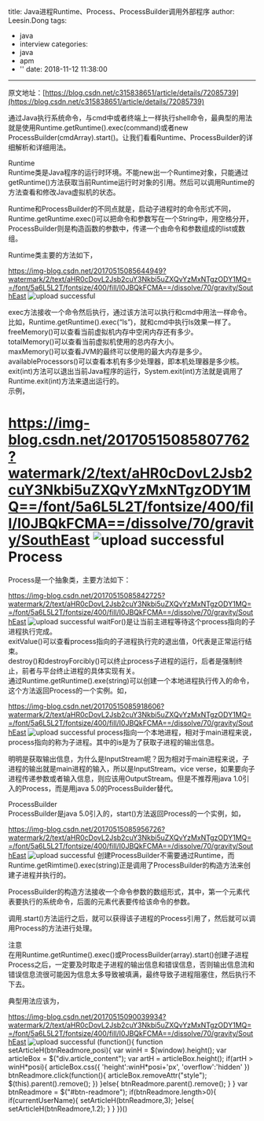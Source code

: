 title: Java进程Runtime、Process、ProcessBuilder调用外部程序
author: Leesin.Dong
tags:
  - java
  - interview
categories:
  - java
  - apm
  - ''
date: 2018-11-12 11:38:00
---
原文地址：[https://blog.csdn.net/c315838651/article/details/72085739](https://blog.csdn.net/c315838651/article/details/72085739)

通过Java执行系统命令，与cmd中或者终端上一样执行shell命令，最典型的用法就是使用Runtime.getRuntime().exec(command)或者new ProcessBuilder(cmdArray).start()。让我们看看Runtime、ProcessBuilder的详细解析和详细用法。

Runtime  
Runtime类是Java程序的运行时环境。不能new出一个Runtime对象，只能通过getRuntime()方法获取当前Runtime运行时对象的引用。然后可以调用Runtime的方法查看和修改Java虚拟机的状态。

Runtime和ProcessBuilder的不同点就是，启动子进程时的命令形式不同，Runtime.getRuntime.exec()可以把命令和参数写在一个String中，用空格分开，ProcessBuilder则是构造函数的参数中，传递一个由命令和参数组成的list或数组。

Runtime类主要的方法如下，

https://img-blog.csdn.net/20170515085644949?watermark/2/text/aHR0cDovL2Jsb2cuY3Nkbi5uZXQvYzMxNTgzODY1MQ==/font/5a6L5L2T/fontsize/400/fill/I0JBQkFCMA==/dissolve/70/gravity/SouthEast
![upload successful](/images/my_blog_249.png)

exec方法接收一个命令然后执行，通过该方法可以执行和cmd中用法一样命令。比如，Runtime.getRuntime().exec(“ls”)，就和cmd中执行ls效果一样了。  
freeMemory()可以查看当前虚拟机内存中空闲内存还有多少。  
totalMemory()可以查看当前虚拟机使用的总内存大小。  
maxMemory()可以查看JVM的最终可以使用的最大内存是多少。  
availableProcessors()可以查看本机有多少处理器，即本机处理器是多少核。  
exit(int)方法可以退出当前Java程序的运行，System.exit(int)方法就是调用了Runtime.exit(int)方法来退出运行的。  
示例，

  
https://img-blog.csdn.net/20170515085807762?watermark/2/text/aHR0cDovL2Jsb2cuY3Nkbi5uZXQvYzMxNTgzODY1MQ==/font/5a6L5L2T/fontsize/400/fill/I0JBQkFCMA==/dissolve/70/gravity/SouthEast
![upload successful](/images/my_blog_250.png)
Process
=======

Process是一个抽象类，主要方法如下：

https://img-blog.csdn.net/20170515085842725?watermark/2/text/aHR0cDovL2Jsb2cuY3Nkbi5uZXQvYzMxNTgzODY1MQ==/font/5a6L5L2T/fontsize/400/fill/I0JBQkFCMA==/dissolve/70/gravity/SouthEast
![upload successful](/images/my_blog_251.png)
waitFor()是让当前主进程等待这个process指向的子进程执行完成。  
exitValue()可以查看process指向的子进程执行完的退出值，0代表是正常运行结束。  
destroy()和destroyForcibly()可以终止process子进程的运行，后者是强制终止，前者与平台终止进程的具体实现有关。  
通过Runtime.getRuntime().exe(string)可以创建一个本地进程执行传入的命令，这个方法返回Process的一个实例。如，

  
https://img-blog.csdn.net/20170515085918606?watermark/2/text/aHR0cDovL2Jsb2cuY3Nkbi5uZXQvYzMxNTgzODY1MQ==/font/5a6L5L2T/fontsize/400/fill/I0JBQkFCMA==/dissolve/70/gravity/SouthEast
![upload successful](/images/my_blog_252.png)
process指向一个本地进程，相对于main进程来说，process指向的称为子进程。其中的is是为了获取子进程的输出信息。

明明是获取输出信息，为什么是InputStream呢？因为相对于main进程来说，子进程的输出就是main进程的输入，所以是InputStream。vice verse，如果要向子进程传递参数或者输入信息，则应该用OutputStream。但是不推荐用java 1.0引入的Process，而是用java 5.0的ProcessBuilder替代。

ProcessBuilder  
ProcessBuilder是java 5.0引入的，start()方法返回Process的一个实例，如，

https://img-blog.csdn.net/20170515085956726?watermark/2/text/aHR0cDovL2Jsb2cuY3Nkbi5uZXQvYzMxNTgzODY1MQ==/font/5a6L5L2T/fontsize/400/fill/I0JBQkFCMA==/dissolve/70/gravity/SouthEast
![upload successful](/images/my_blog_253.png)
创建ProcessBuilder不需要通过Runtime，而Runtime.getRimtime().exec(string)正是调用了ProcessBuilder的构造方法来创建子进程并执行的。

ProcessBuilder的构造方法接收一个命令参数的数组形式，其中，第一个元素代表要执行的系统命令，后面的元素代表要传给该命令的参数。

调用.start()方法运行之后，就可以获得该子进程的Process引用了，然后就可以调用Process的方法进行处理。

注意  
在用Runtime.getRuntime().exec()或ProcessBuilder(array).start()创建子进程Process之后，一定要及时取走子进程的输出信息和错误信息，否则输出信息流和错误信息流很可能因为信息太多导致被填满，最终导致子进程阻塞住，然后执行不下去。

典型用法应该为，

https://img-blog.csdn.net/20170515090039934?watermark/2/text/aHR0cDovL2Jsb2cuY3Nkbi5uZXQvYzMxNTgzODY1MQ==/font/5a6L5L2T/fontsize/400/fill/I0JBQkFCMA==/dissolve/70/gravity/SouthEast
![upload successful](/images/my_blog_254.png)
(function(){ function setArticleH(btnReadmore,posi){ var winH = $(window).height(); var articleBox = $("div.article_content"); var artH = articleBox.height(); if(artH > winH\*posi){ articleBox.css({ 'height':winH\*posi+'px', 'overflow':'hidden' }) btnReadmore.click(function(){ articleBox.removeAttr("style"); $(this).parent().remove(); }) }else{ btnReadmore.parent().remove(); } } var btnReadmore = $("#btn-readmore"); if(btnReadmore.length>0){ if(currentUserName){ setArticleH(btnReadmore,3); }else{ setArticleH(btnReadmore,1.2); } } })()
